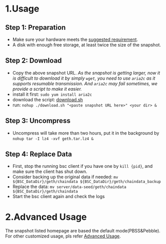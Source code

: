 # 1.Usage
## Step 1: Preparation
- Make sure your hardware meets the [suggested requirement](https://docs.bnbchain.org/bnb-smart-chain/developers/node_operators/node_best_practices/).
- A disk with enough free storage, at least twice the size of the snapshot.

## Step 2: Download
- Copy the above snapshot URL.
*As the snapshot is getting larger, now it is difficult to download it by simply `wget`, you need to use `aria2c` as it supports resumable transmission. And `aria2c` may fail sometimes, we provide a script to make it easier.*
- install it first: `sudo yum install aria2c`
- download the script: [download.sh](./download.sh)
- run: `nohup ./download.sh "<paste snapshot URL here>" <your dir> &`

## Step 3: Uncompress
- Uncompress will take more than two hours, put it in the background by `nohup tar -I lz4 -xvf geth.tar.lz4 &`


## Step 4: Replace Data
- First, stop the running bsc client if you have one by `kill {pid}`, and make sure the client has shut down.
- Consider backing up the original data if needed: `mv ${BSC_DataDir}/geth/chaindata ${BSC_DataDir}/geth/chaindata_backup`
- Replace the data: `mv server/data-seed/geth/chaindata ${BSC_DataDir}/geth/chaindata`
- Start the bsc client again and check the logs

# 2.Advanced Usage
The snapshot listed homepage are based the default mode(PBSS&Pebble). For other customized usage, pls refer [Advanced Usage](./usage/legacy_usage_advanced.md).


